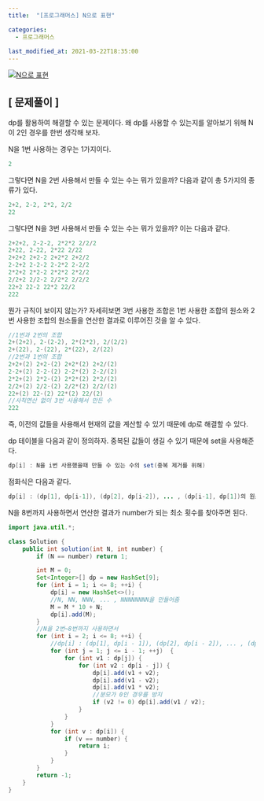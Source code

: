 ```yaml
---
title:  "[프로그래머스] N으로 표현"

categories:
  - 프로그래머스
  
last_modified_at: 2021-03-22T18:35:00
---
```

 
[![N으로 표현](https://user-images.githubusercontent.com/53072057/111943905-ccb83680-8b19-11eb-8963-5878f114b69d.JPG)](https://programmers.co.kr/learn/courses/30/lessons/42895#)  

<h2>[ 문제풀이 ]</h2>  
dp를 활용하여 해결할 수 있는 문제이다. 왜 dp를 사용할 수 있는지를 알아보기 위해 N이 2인 경우를 한번 생각해 보자.  

N을 1번 사용하는 경우는 1가지이다.  

```java
2
```

그렇다면 N을 2번 사용해서 만들 수 있는 수는 뭐가 있을까? 다음과 같이 총 5가지의 종류가 있다.  

```java
2+2, 2-2, 2*2, 2/2
22
```

그렇다면 N을 3번 사용해서 만들 수 있는 수는 뭐가 있을까? 이는 다음과 같다.  

```java
2+2+2, 2-2-2, 2*2*2 2/2/2
2+22, 2-22, 2*22 2/22
2+2+2 2+2-2 2+2*2 2+2/2
2-2+2 2-2-2 2-2*2 2-2/2
2*2+2 2*2-2 2*2*2 2*2/2
2/2+2 2/2-2 2/2*2 2/2/2
22+2 22-2 22*2 22/2
222
```

뭔가 규칙이 보이지 않는가? 자세히보면 3번 사용한 조합은 1번 사용한 조합의 원소와 2번 사용한 조합의 원소들을 연산한 결과로 이루어진 것을 알 수 있다.  

```java
//1번과 2번의 조합
2+(2+2), 2-(2-2), 2*(2*2), 2/(2/2)
2+(22), 2-(22), 2*(22), 2/(22)
//2번과 1번의 조합
2+2+(2) 2+2-(2) 2+2*(2) 2+2/(2)
2-2+(2) 2-2-(2) 2-2*(2) 2-2/(2)
2*2+(2) 2*2-(2) 2*2*(2) 2*2/(2)
2/2+(2) 2/2-(2) 2/2*(2) 2/2/(2)
22+(2) 22-(2) 22*(2) 22/(2)
//사칙연산 없이 3번 사용해서 만든 수
222
```

즉, 이전의 값들을 사용해서 현재의 값을 계산할 수 있기 때문에 dp로 해결할 수 있다.  

dp 테이블을 다음과 같이 정의하자. 중복된 값들이 생길 수 있기 때문에 set을 사용해준다.  

```java
dp[i] : N을 i번 사용했을때 만들 수 있는 수의 set(중복 제거를 위해)
```

점화식은 다음과 같다.  

```java
dp[i] : (dp[1], dp[i-1]), (dp[2], dp[i-2]), ... , (dp[i-1], dp[1])의 원소들로 연산한 결과
```

N을 8번까지 사용하면서 연산한 결과가 number가 되는 최소 횟수를 찾아주면 된다.  

```java
import java.util.*;

class Solution {
	public int solution(int N, int number) {
		if (N == number) return 1;

		int M = 0;
		Set<Integer>[] dp = new HashSet[9];
		for (int i = 1; i <= 8; ++i) {
			dp[i] = new HashSet<>();
			//N, NN, NNN, ... , NNNNNNNN을 만들어줌
			M = M * 10 + N;
			dp[i].add(M);
		}
		//N을 2번~8번까지 사용하면서
		for (int i = 2; i <= 8; ++i) {
			//dp[i] : (dp[1], dp[i - 1]), (dp[2], dp[i - 2]), ... , (dp[i - 1], dp[1])의 조합
			for (int j = 1; j <= i - 1; ++j)  {
				for (int v1 : dp[j]) {
					for (int v2 : dp[i - j]) {
						dp[i].add(v1 + v2);
						dp[i].add(v1 - v2);
						dp[i].add(v1 * v2);
                        //분모가 0인 경우를 방지
						if (v2 != 0) dp[i].add(v1 / v2);
					}
				}
			}
			for (int v : dp[i]) {
				if (v == number) {
					return i;
				}
			}
		}
		return -1;
	}
}
```